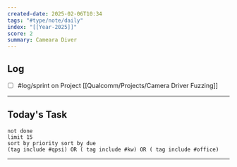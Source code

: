 ```yaml
---
created-date: 2025-02-06T10:34
tags: "#type/note/daily"
index: "[[Year-2025]]"
score: 2
summary: Cameara Diver
---
```


## Log
- [ ] #log/sprint on Project [[Qualcomm/Projects/Camera Driver Fuzzing]]

---

## Today's Task

```tasks
not done
limit 15
sort by priority sort by due
(tag include #qpsi) OR ( tag include #kw) OR ( tag include #office)
```
---
